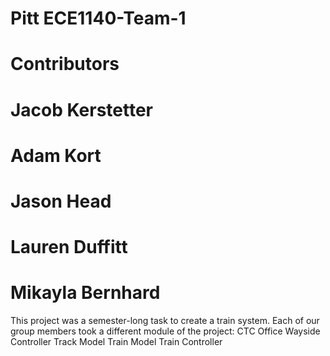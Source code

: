 # Pitt ECE1140-Team-1
# Contributors
# Jacob Kerstetter
# Adam Kort
# Jason Head
# Lauren Duffitt
# Mikayla Bernhard

This project was a semester-long task to create a train system. Each of our group members took a different module of the project:
CTC Office
Wayside Controller
Track Model
Train Model 
Train Controller

